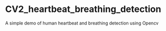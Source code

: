 # CV2_heartbeat_breathing_detection
A simple demo of human heartbeat and breathing detection using Opencv
